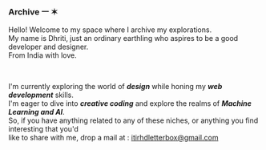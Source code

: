 ### Archive ㅡ ✶

Hello! Welcome to my space where I archive my explorations.
<br>
My name is Dhriti, just an ordinary earthling who aspires to be a good developer and designer.
<br>
From India with love.

<br>

I'm currently exploring the world of ***design*** while honing my ***web development*** skills.
<br>
I'm eager to dive into ***creative coding*** and explore the realms of ***Machine Learning and AI***. 
<br>
So, if you have anything related to any of these niches, or anything you find interesting that you'd
<br>
like to share with me, drop a mail at : [itirhdletterbox@gmail.com](mailto:itirhdletterbox@gmail.com)

<br>
<!--
***nlp and big data related technologies***
**itirhd/itirhd** is a ✨ _special_ ✨ repository because its `README.md` (this file) appears on your GitHub profile.

Here are some ideas to get you started:

- 🔭 I’m currently working on ...
- 🌱 I’m currently learning ...
- 👯 I’m looking to collaborate on ...
- 🤔 I’m looking for help with ...
- 💬 Ask me about ...
- 📫 How to reach me: ...
- 😄 Pronouns: ...
- ⚡ Fun fact: ...
-->
